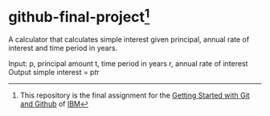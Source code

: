 # github-final-project[^1]
A calculator that calculates simple interest given principal, annual rate of interest and time period in years.

Input:
   p, principal amount
   t, time period in years
   r, annual rate of interest
Output
   simple interest = p*t*r





[^1]: This repository is the final assignment for the [Getting Started with Git and Github](https://www.coursera.org/learn/getting-started-with-git-and-github) of [IBM](https://www.coursera.org/partners/ibm-skills-network)
